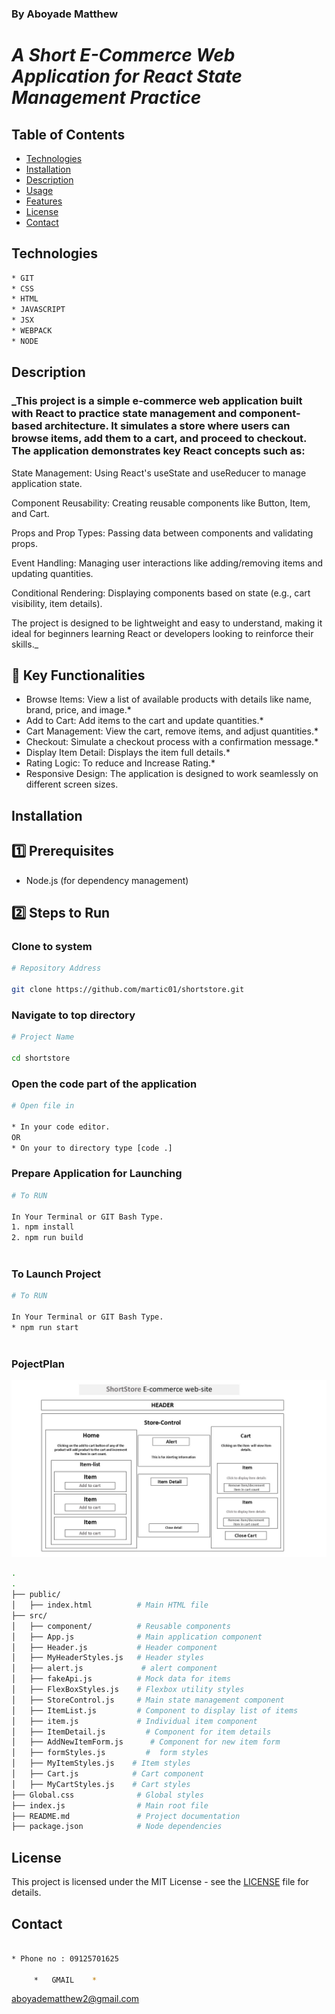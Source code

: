 ### By Aboyade Matthew

# _A Short E-Commerce Web Application for React State Management Practice_


## Table of Contents

- [Technologies](#technologies)
- [Installation](#installation)
- [Description](#description)
- [Usage](#usage)
- [Features](#features)
- [License](#license)
- [Contact](#contact)
<!-- - [Demo](#demo) -->






## Technologies
```bash
* GIT
* CSS
* HTML
* JAVASCRIPT
* JSX
* WEBPACK
* NODE
```

## Description

### _This project is a simple e-commerce web application built with React to practice state management and component-based architecture. It simulates a store where users can browse items, add them to a cart, and proceed to checkout. The application demonstrates key React concepts such as:

State Management: Using React's useState and useReducer to manage application state.

Component Reusability: Creating reusable components like Button, Item, and Cart.

Props and Prop Types: Passing data between components and validating props.

Event Handling: Managing user interactions like adding/removing items and updating quantities.

Conditional Rendering: Displaying components based on state (e.g., cart visibility, item details).

The project is designed to be lightweight and easy to understand, making it ideal for beginners learning React or developers looking to reinforce their skills._




## 🌟 Key Functionalities
* Browse Items: View a list of available products with details like name, brand, price, and image.*
* Add to Cart: Add items to the cart and update quantities.*
* Cart Management: View the cart, remove items, and adjust quantities.*
* Checkout: Simulate a checkout process with a confirmation message.*
* Display Item Detail: Displays the item full details.*
* Rating Logic: To reduce and Increase Rating.*
* Responsive Design: The application is designed to work seamlessly on different screen sizes.


## Installation

## 1️⃣ Prerequisites
* Node.js (for dependency management)
## 2️⃣ Steps to Run

### Clone to system
```bash
# Repository Address

git clone https://github.com/martic01/shortstore.git
```
### Navigate to top directory
```bash
# Project Name

cd shortstore

```
### Open the code part of the application

```bash
# Open file in

* In your code editor.
OR
* On your to directory type [code .]
```
### Prepare Application for Launching

```bash
# To RUN

In Your Terminal or GIT Bash Type.
1. npm install
2. npm run build
 
```
### To Launch Project

```bash
# To RUN

In Your Terminal or GIT Bash Type.
* npm run start
 
```
<!-- Adding a Demo Video
Embed a short video demonstration here to showcase your project in action.

📹 Demo Video
 -->
### PojectPlan

![Slide 1](src/images/first%20project%20plan.jpg)

```bash
.
.
├── public/
│   ├── index.html          # Main HTML file
├── src/
│   ├── component/          # Reusable components
│   ├── App.js              # Main application component
│   ├── Header.js           # Header component
│   ├── MyHeaderStyles.js   # Header styles
│   ├── alert.js             # alert component
│   ├── fakeApi.js          # Mock data for items
│   ├── FlexBoxStyles.js    # Flexbox utility styles
│   ├── StoreControl.js     # Main state management component
│   ├── ItemList.js         # Component to display list of items
│   ├── item.js             # Individual item component
│   ├── ItemDetail.js         # Component for item details
│   ├── AddNewItemForm.js      # Component for new item form 
│   ├── formStyles.js         #  form styles 
│   ├── MyItemStyles.js    # Item styles
│   ├── Cart.js            # Cart component
│   ├── MyCartStyles.js    # Cart styles
├── Global.css              # Global styles
├── index.js                # Main root file
├── README.md               # Project documentation
├── package.json            # Node dependencies
```



## License

This project is licensed under the MIT License - see the [LICENSE](LICENSE) file for details.

## Contact

```bash

* Phone no : 09125701625

     *   GMAIL    *
```
 aboyadematthew2@gmail.com